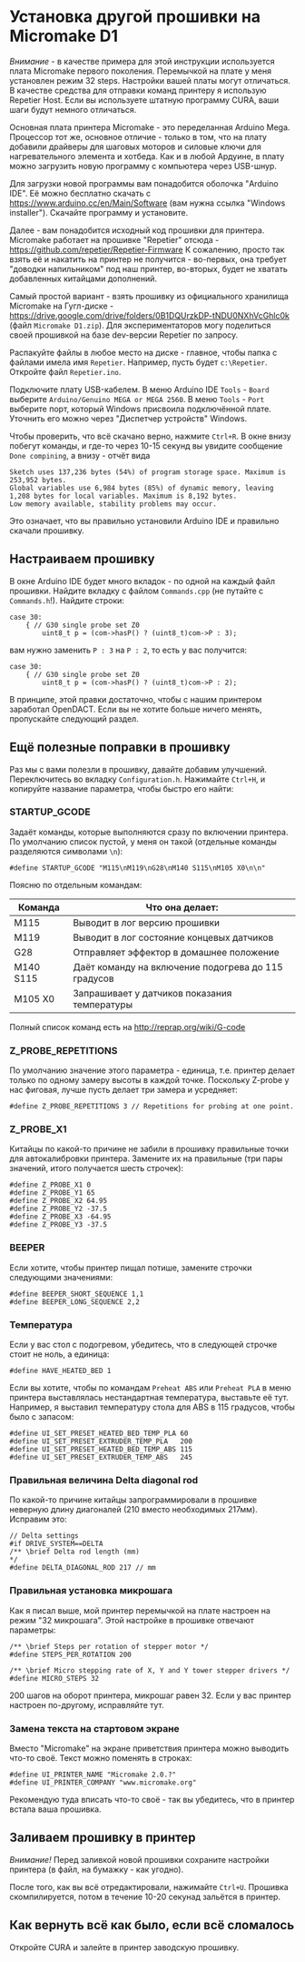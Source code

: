 # Установка другой прошивки на Micromake D1

_Внимание_ - в качестве примера для этой инструкции используется плата Micromake первого поколения. Перемычкой на плате у меня установлен режим 32 steps. Настройки вашей платы могут отличаться. В качестве средства для отправки команд принтеру я использую Repetier Host. Если вы используете штатную программу CURA, ваши шаги будут немного отличаться.

Основная плата принтера Micromake - это переделанная Arduino Mega. Процессор тот же, основное отличие - только в том, что на плату добавили драйверы для шаговых моторов и силовые ключи для нагревательного элемента и хотбеда. Как и в любой Ардуине, в плату можно загрузить новую программу с компьютера через USB-шнур.

Для загрузки новой программы вам понадобится оболочка "Arduino IDE". Её можно бесплатно скачать с https://www.arduino.cc/en/Main/Software (вам нужна ссылка "Windows installer"). Скачайте программу и установите.

Далее - вам понадобится исходный код прошивки для принтера. Micromake работает на прошивке "Repetier" отсюда - https://github.com/repetier/Repetier-Firmware К сожалению, просто так взять её и накатить на принтер не получится - во-первых, она требует "доводки напильником" под наш принтер, во-вторых, будет не хватать добавленных китайцами дополнений.

Самый простой вариант - взять прошивку из официального хранилища Micromake на Гугл-диске - https://drive.google.com/drive/folders/0B1DQUrzkDP-tNDU0NXhVcGhlc0k (файл `Micromake D1.zip`). Для экспериментаторов могу поделиться своей прошивкой на базе dev-версии Repetier по запросу.

Распакуйте файлы в любое место на диске - главное, чтобы папка с файлами имела имя `Repetier`. Например, пусть будет `c:\Repetier`. Откройте файл `Repetier.ino`.

Подключите плату USB-кабелем. В меню Arduino IDE `Tools` - `Board` выберите `Arduino/Genuino MEGA or MEGA 2560`. В меню `Tools` - `Port` выберите порт, который Windows присвоила подключённой плате. Уточнить его можно через "Диспетчер устройств" Windows.

Чтобы проверить, что всё скачано верно, нажмите `Ctrl+R`. В окне внизу побегут команды, и где-то через 10-15 секунд вы увидите сообщение `Done compining`, а внизу - отчёт вида 

    Sketch uses 137,236 bytes (54%) of program storage space. Maximum is 253,952 bytes.
    Global variables use 6,984 bytes (85%) of dynamic memory, leaving 1,208 bytes for local variables. Maximum is 8,192 bytes.
    Low memory available, stability problems may occur.

Это означает, что вы правильно установили Arduino IDE и правильно скачали прошивку.

## Настраиваем прошивку

В окне Arduino IDE будет много вкладок - по одной на каждый файл прошивки. Найдите вкладку с файлом `Commands.cpp` (не путайте с `Commands.h`!). Найдите строки:

    case 30:
        { // G30 single probe set Z0
            uint8_t p = (com->hasP() ? (uint8_t)com->P : 3);

вам нужно заменить `P : 3` на `P : 2`, то есть у вас получится:


    case 30:
        { // G30 single probe set Z0
            uint8_t p = (com->hasP() ? (uint8_t)com->P : 2);

В принципе, этой правки достаточно, чтобы с нашим принтером заработал OpenDACT. Если вы не хотите больше ничего менять, пропускайте следующий раздел.

## Ещё полезные поправки в прошивку

Раз мы с вами полезли в прошивку, давайте добавим улучшений. Переключитесь во вкладку `Configuration.h`. Нажимайте `Ctrl+H`, и копируйте название параметра, чтобы быстро его найти:

### STARTUP_GCODE

Задаёт команды, которые выполняются сразу по включении принтера. По умолчанию список пустой, у меня он такой (отдельные команды разделяются символами `\n`):

    #define STARTUP_GCODE "M115\nM119\nG28\nM140 S115\nM105 X0\n\n"

Поясню по отдельным командам:

| Команда | Что она делает: |
| --- | --- |
| M115 | Выводит в лог версию прошивки |
| M119 | Выводит в лог состояние концевых датчиков |
| G28 | Отправляет эффектор в домашнее положение |
| M140 S115 | Даёт команду на включение подогрева до 115 градусов |
| M105 X0 | Запрашивает у датчиков показания температуры |

Полный список команд есть на http://reprap.org/wiki/G-code

### Z_PROBE_REPETITIONS

По умолчанию значение этого параметра - единица, т.е. принтер делает только по одному замеру высоты в каждой точке. Поскольку Z-probe у нас фиговая, лучше пусть делает три замера и усредняет:

    #define Z_PROBE_REPETITIONS 3 // Repetitions for probing at one point.

### Z_PROBE_X1

Китайцы по какой-то причине не забили в прошивку правильные точки для автокалибровки принтера. Замените их на правильные (три пары значений, итого получается шесть строчек):

    #define Z_PROBE_X1 0
    #define Z_PROBE_Y1 65
    #define Z_PROBE_X2 64.95
    #define Z_PROBE_Y2 -37.5
    #define Z_PROBE_X3 -64.95
    #define Z_PROBE_Y3 -37.5


### BEEPER

Если хотите, чтобы принтер пищал потише, замените строчки следующими значениями:

    #define BEEPER_SHORT_SEQUENCE 1,1
    #define BEEPER_LONG_SEQUENCE 2,2

### Температура

Если у вас стол с подогревом, убедитесь, что в следующей строчке стоит не ноль, а единица:

    #define HAVE_HEATED_BED 1

Если вы хотите, чтобы по командам `Preheat ABS` или `Preheat PLA` в меню принтера выставлялась нестандартная температура, выставьте её тут. Например, я выставил температуру стола для ABS в 115 градусов, чтобы было с запасом:

    #define UI_SET_PRESET_HEATED_BED_TEMP_PLA 60
    #define UI_SET_PRESET_EXTRUDER_TEMP_PLA   200
    #define UI_SET_PRESET_HEATED_BED_TEMP_ABS 115
    #define UI_SET_PRESET_EXTRUDER_TEMP_ABS   245

### Правильная величина Delta diagonal rod

По какой-то причине китайцы запрограммировали в прошивке неверную длину диагоналей (210 вместо необходимых 217мм). Исправим это:

    // Delta settings
    #if DRIVE_SYSTEM==DELTA
    /** \brief Delta rod length (mm)
    */
    #define DELTA_DIAGONAL_ROD 217 // mm

### Правильная установка микрошага

Как я писал выше, мой принтер перемычкой на плате настроен на режим "32 микрошага". Этой настройке в прошивке отвечают параметры:

    /** \brief Steps per rotation of stepper motor */
    #define STEPS_PER_ROTATION 200

    /** \brief Micro stepping rate of X, Y and Y tower stepper drivers */
    #define MICRO_STEPS 32

200 шагов на оборот принтера, микрошаг равен 32. Если у вас принтер настроен по-другому, исправляйте тут.

### Замена текста на стартовом экране

Вместо "Micromake" на экране приветствия принтера можно выводить что-то своё. Текст можно поменять в строках:

    #define UI_PRINTER_NAME "Micromake 2.0.?"
    #define UI_PRINTER_COMPANY "www.micromake.org"

Рекомендую туда вписать что-то своё - так вы убедитесь, что в принтер встала ваша прошивка.

## Заливаем прошивку в принтер

*Внимание!* Перед заливкой новой прошивки сохраните настройки принтера (в файл, на бумажку - как угодно).

После того, как вы всё отредактировали, нажимайте `Ctrl+U`. Прошивка скомпилируется, потом в течение 10-20 секунад зальётся в принтер. 

## Как вернуть всё как было, если всё сломалось

Откройте CURA и залейте в принтер заводскую прошивку.
